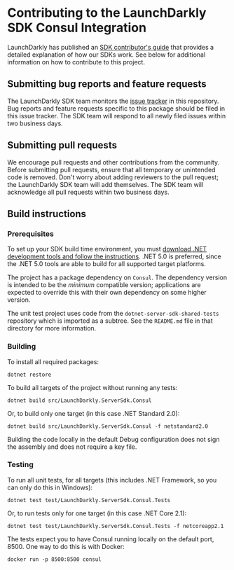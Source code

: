 # Contributing to the LaunchDarkly SDK Consul Integration

LaunchDarkly has published an [SDK contributor's guide](https://docs.launchdarkly.com/docs/sdk-contributors-guide) that provides a detailed explanation of how our SDKs work. See below for additional information on how to contribute to this project.

## Submitting bug reports and feature requests

The LaunchDarkly SDK team monitors the [issue tracker](https://github.com/launchdarkly/dotnet-server-sdk-consul/issues) in this repository. Bug reports and feature requests specific to this package should be filed in this issue tracker. The SDK team will respond to all newly filed issues within two business days.
 
## Submitting pull requests
 
We encourage pull requests and other contributions from the community. Before submitting pull requests, ensure that all temporary or unintended code is removed. Don't worry about adding reviewers to the pull request; the LaunchDarkly SDK team will add themselves. The SDK team will acknowledge all pull requests within two business days.
 
## Build instructions
 
### Prerequisites

To set up your SDK build time environment, you must [download .NET development tools and follow the instructions](https://dotnet.microsoft.com/download). .NET 5.0 is preferred, since the .NET 5.0 tools are able to build for all supported target platforms.

The project has a package dependency on `Consul`. The dependency version is intended to be the _minimum_ compatible version; applications are expected to override this with their own dependency on some higher version.

The unit test project uses code from the `dotnet-server-sdk-shared-tests` repository which is imported as a subtree. See the `README.md` file in that directory for more information.

### Building
 
To install all required packages:

```
dotnet restore
```

To build all targets of the project without running any tests:

```
dotnet build src/LaunchDarkly.ServerSdk.Consul
```

Or, to build only one target (in this case .NET Standard 2.0):

```
dotnet build src/LaunchDarkly.ServerSdk.Consul -f netstandard2.0
```

Building the code locally in the default Debug configuration does not sign the assembly and does not require a key file.

### Testing
 
To run all unit tests, for all targets (this includes .NET Framework, so you can only do this in Windows):

```
dotnet test test/LaunchDarkly.ServerSdk.Consul.Tests
```

Or, to run tests only for one target (in this case .NET Core 2.1):

```
dotnet test test/LaunchDarkly.ServerSdk.Consul.Tests -f netcoreapp2.1
```

The tests expect you to have Consul running locally on the default port, 8500. One way to do this is with Docker:

```
docker run -p 8500:8500 consul
```
